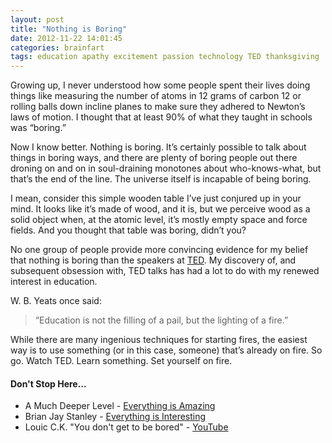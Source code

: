 ```yaml
---
layout: post
title: "Nothing is Boring"
date: 2012-11-22 14:01:45
categories: brainfart
tags: education apathy excitement passion technology TED thanksgiving
---
```


Growing up, I never understood how some people spent their lives doing things like measuring the number of atoms in 12 grams of carbon 12 or rolling balls down incline planes to make sure they adhered to Newton’s laws of motion. I thought that at least 90% of what they taught in schools was “boring.”

Now I know better. Nothing is boring. It’s certainly possible to talk about things in boring ways, and there are plenty of boring people out there droning on and on in soul-draining monotones about who-knows-what, but that’s the end of the line. The universe itself is incapable of being boring.

I mean, consider this simple wooden table I’ve just conjured up in your mind. It looks like it’s made of wood, and it is, but we perceive wood as a solid object when, at the atomic level, it’s mostly empty space and force fields. And you thought that table was boring, didn’t you?

No one group of people provide more convincing evidence for my belief that nothing is boring than the speakers at [TED][1]. My discovery of, and subsequent obsession with, TED talks has had a lot to do with my renewed interest in education.

W. B. Yeats once said:

> “Education is not the filling of a pail, but the lighting of a fire.” 

While there are many ingenious techniques for starting fires, the easiest way is to use something (or in this case, someone) that’s already on fire. So go. Watch TED. Learn something. Set yourself on fire.

#### Don't Stop Here...

+ A Much Deeper Level - [Everything is Amazing][2]
+ Brian Jay Stanley - [Everything is Interesting][3]
+ Louic C.K. "You don't get to be bored" - [YouTube][4]

[1]: http://www.ted.com/talks "TED - Ideas Worth Spreading"
[2]: http://amuchdeeperlevel.blogspot.com/2012/02/everything-is-amazing-nothing-is-boring.html "Everything is Amazing"
[3]: http://www.brianjaystanley.com/aphorisms/everything-is-interesting "Everything is Interesting"
[4]: http://www.youtube.com/watch?v=DLxeYDl0H6Q "Louis C.K. on YouTube"
